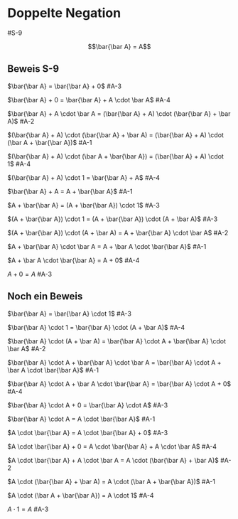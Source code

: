 # Doppelte Negation

#S-9

$$\bar{\bar A} = A$$

## Beweis S-9

$\bar{\bar A} = \bar{\bar A} + 0$  #A-3

$\bar{\bar A} + 0 = \bar{\bar A} + A \cdot \bar A$  #A-4

$\bar{\bar A} + A \cdot \bar A = (\bar{\bar A} + A) \cdot (\bar{\bar A} + \bar A)$  #A-2

$(\bar{\bar A} + A) \cdot (\bar{\bar A} + \bar A) = (\bar{\bar A} + A) \cdot (\bar A + \bar{\bar A})$  #A-1

$(\bar{\bar A} + A) \cdot (\bar A + \bar{\bar A}) = (\bar{\bar A} + A) \cdot 1$  #A-4

$(\bar{\bar A} + A) \cdot 1 = \bar{\bar A} + A$  #A-4

$\bar{\bar A} + A = A + \bar{\bar A}$  #A-1

$A + \bar{\bar A} = (A + \bar{\bar A}) \cdot 1$  #A-3

$(A + \bar{\bar A}) \cdot 1 = (A + \bar{\bar A}) \cdot (A + \bar A)$  #A-3

$(A + \bar{\bar A}) \cdot (A + \bar A) = A + \bar{\bar A} \cdot \bar A$  #A-2

$A + \bar{\bar A} \cdot \bar A = A + \bar A \cdot \bar{\bar A}$  #A-1

$A + \bar A \cdot \bar{\bar A} = A + 0$  #A-4

$A + 0 = A$  #A-3

## Noch ein Beweis

$\bar{\bar A} = \bar{\bar A} \cdot 1$  #A-3

$\bar{\bar A} \cdot 1 = \bar{\bar A} \cdot (A + \bar A)$  #A-4

$\bar{\bar A} \cdot (A + \bar A) = \bar{\bar A} \cdot A + \bar{\bar A} \cdot \bar A$  #A-2

$\bar{\bar A} \cdot A + \bar{\bar A} \cdot \bar A = \bar{\bar A} \cdot A + \bar A \cdot \bar{\bar A}$  #A-1

$\bar{\bar A} \cdot A + \bar A \cdot \bar{\bar A} = \bar{\bar A} \cdot A + 0$  #A-4

$\bar{\bar A} \cdot A + 0 = \bar{\bar A} \cdot A$  #A-3

$\bar{\bar A} \cdot A = A \cdot \bar{\bar A}$  #A-1

$A \cdot \bar{\bar A} = A \cdot \bar{\bar A} + 0$  #A-3

$A \cdot \bar{\bar A} + 0 = A \cdot \bar{\bar A} + A \cdot \bar A$  #A-4

$A \cdot \bar{\bar A} + A \cdot \bar A = A \cdot (\bar{\bar A} + \bar A)$  #A-2

$A \cdot (\bar{\bar A} + \bar A) = A \cdot (\bar A + \bar{\bar A})$  #A-1

$A \cdot (\bar A + \bar{\bar A}) = A \cdot 1$  #A-4

$A \cdot 1 = A$  #A-3

